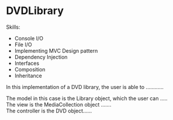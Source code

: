 # DVDLibrary

Skills:  
- Console I/O 
- File I/O
- Implementing MVC Design pattern 
- Dependency Injection 
- Interfaces 
- Composition 
- Inheritance  

In this implementation of a DVD library, the user is able to ............  

The model in this case is the Library object, which the user can .....  
The view is the MediaCollection object .......  
The controller is the DVD object......  

